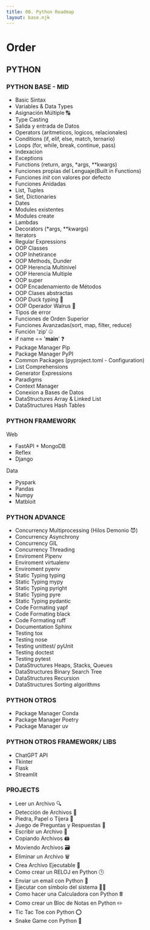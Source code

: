 ```yaml
---
title: 00. Python Roadmap
layout: base.njk
---
```


# Order

## PYTHON

### PYTHON BASE - MID

- Basic Sintax
- Variables & Data Types
- Asignación Múltiple 🔠
- Type Casting
- Salida y entrada de Datos
- Operators (aritmeticos, logicos, relacionales)
- Conditions (if, elif, else, match, ternario)
- Loops (for, while, break, continue, pass)
- Indexacion
- Exceptions
- Functions (return, args, *args, **kwargs)
- Funciones propias del Lenguaje(Built in Functions)
- Funciones _init_ con valores por defecto
- Funciones Anidadas
- List, Tuples
- Set, Dictionaries
- Dates
- Modules existentes
- Modules create
- Lambdas
- Decorators (*args, **kwargs)
- Iterators
- Regular Expressions
- OOP Classes
- OOP Inhetirance
- OOP Methods, Dunder
- OOP Herencia Multinivel
- OOP Herencia Multiple
- OOP super
- OOP Encadenamiento de Métodos
- OOP Clases abstractas
- OOP Duck typing 🦆
- OOP Operador Walrus 🦦
- Tipos de error
- Funciones de Orden Superior
- Funciones Avanzadas(sort, map, filter, reduce)
- Función 'zip' 🤐
- if name == '__main__' ❓
- Package Manager Pip
- Package Manager PyPI
- Common Packages (pyproject.toml - Configuration)
- List Comprehensions
- Generator Expressions
- Paradigms
- Context Manager
- Conexion a Bases de Datos
- DataStructures Array & Linked List
- DataStructures Hash Tables

### PYTHON FRAMEWORK

Web

- FastAPI + MongoDB
- Reflex
- Django

Data

- Pyspark
- Pandas
- Numpy
- Matbloit

### PYTHON ADVANCE

- Concurrency Multiprocessing (Hilos Demonio 😈)
- Concurrency Asynchrony
- Concurrency GIL
- Concurrency Threading
- Enviroment Pipenv
- Enviroment virtualenv
- Enviroment pyenv
- Static Typing typing
- Static Typing mypy
- Static Typing pyright
- Static Typing pyre
- Static Typing pydantic
- Code Formating yapf
- Code Formating black
- Code Formating ruff
- Documentation Sphinx
- Testing tox
- Testing nose
- Testing unittest/ pyUnit
- Testing doctest
- Testing pytest
- DataStructures Heaps, Stacks, Queues
- DataStructures Binary Search Tree
- DataStructures Recursion
- DataStructures Sorting algorithms

### PYTHON OTROS

- Package Manager Conda
- Package Manager Poetry
- Package Manager uv

### PYTHON OTROS FRAMEWORK/ LIBS

- ChatGPT API
- Tkinter
- Flask
- Streamlit

### PROJECTS

- Leer un Archivo 🔍
- Detección de Archivos 📁
- Piedra, Papel o Tijera 🗿
- Juego de Preguntas y Respuestas 💯
- Escribir un Archivo 📝
- Copiando Archivos 🖨️
- Moviendo Archivos 🗃️
- Eliminar un Archivo 🗑️
- Crea Archivo Ejecutable 🏃
- Como crear un RELOJ en Python 🕒
- Enviar un email con Python 📧
- Ejecutar con símbolo del sistema 👨‍💻
- Como hacer una Calculadora con Python 🖩
- Como crear un Bloc de Notas en Python ✏️
- Tic Tac Toe con Python ⭕
- Snake Game con Python 🐍
